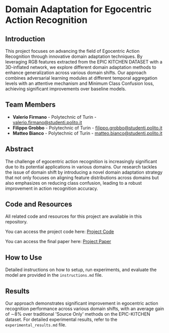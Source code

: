 # Domain Adaptation for Egocentric Action Recognition

## Introduction

This project focuses on advancing the field of Egocentric Action Recognition through innovative domain adaptation techniques. By leveraging RGB features extracted from the EPIC KITCHEN DATASET with a 3D-inflated network, we explore different domain adaptation methods to enhance generalization across various domain shifts. Our approach combines adversarial learning modules at different temporal aggregation levels with an attentive mechanism and Minimum Class Confusion loss, achieving significant improvements over baseline models.

## Team Members

- **Valerio Firmano** - Polytechnic of Turin - [valerio.firmano@studenti.polito.it](mailto:valerio.firmano@studenti.polito.it)
- **Filippo Grobbo** - Polytechnic of Turin - [filippo.grobbo@studenti.polito.it](mailto:filippo.grobbo@studenti.polito.it)
- **Matteo Bianco** - Polytechnic of Turin - [matteo.bianco@studenti.polito.it](mailto:matteo.bianco@studenti.polito.it)

## Abstract

The challenge of egocentric action recognition is increasingly significant due to its potential applications in various domains. Our research tackles the issue of domain shift by introducing a novel domain adaptation strategy that not only focuses on aligning feature distributions across domains but also emphasizes on reducing class confusion, leading to a robust improvement in action recognition accuracy.

## Code and Resources

All related code and resources for this project are available in this repository. 

You can access the project code here:
[Project Code](https://github.com/ValerioFirmanoo/mldl23-ego-1)

You can access the final paper here:
[Project Paper](https://github.com/ValerioFirmanoo/mldl23-ego-1/EGOVISION-Action-Recognition.pdf)

## How to Use

Detailed instructions on how to setup, run experiments, and evaluate the model are provided in the `instructions.md` file.

## Results

Our approach demonstrates significant improvement in egocentric action recognition performance across various domain shifts, with an average gain of ∼8% over traditional 'Source Only' methods on the EPIC-KITCHEN dataset. For detailed experimental results, refer to the `experimental_results.md` file.

